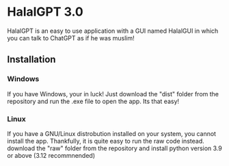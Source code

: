 # HalalGPT 3.0

HalalGPT is an easy to use application with a GUI named HalalGUI in which you can talk to ChatGPT as if he was muslim!

## Installation

### Windows
If you have Windows, your in luck! Just download the "dist" folder from the repository and run the .exe file to open the app. Its that easy!

### Linux
If you have a GNU/Linux distrobution installed on your system, you cannot install the app. Thankfully, it is quite easy to run the raw code instead. download the "raw" folder from the repository and install python version 3.9 or above (3.12 recommnended)
